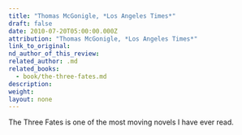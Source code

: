 ```yaml
---
title: "Thomas McGonigle, *Los Angeles Times*"
draft: false
date: 2010-07-20T05:00:00.000Z
attribution: "Thomas McGonigle, *Los Angeles Times*"
link_to_original:
nd_author_of_this_review:
related_author: .md
related_books:
  - book/the-three-fates.md
description:
weight:
layout: none
---
```

The Three Fates is one of the most moving novels I have ever read.

